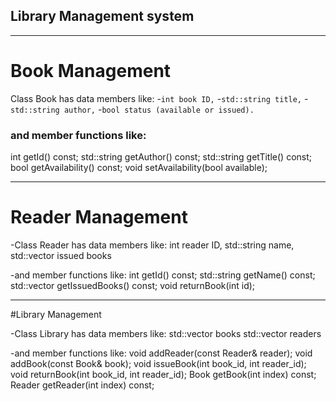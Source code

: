 ## Library Management system
******************************************************
# Book Management

Class Book has data members like:
   -`int book ID,`
   -`std::string title,`
   -`std::string author,`
   -`bool status (available or issued).`

### and member functions like:

   int getId() const;
   std::string getAuthor() const;
   std::string getTitle() const;
   bool getAvailability() const;
   void setAvailability(bool available);

**********************************************

# Reader Management

-Class Reader has data members like:
   int reader ID,
   std::string name,
   std::vector<int> issued books

-and member functions like:
   int getId() const;
   std::string getName() const;
   std::vector<int> getIssuedBooks() const;
   void returnBook(int id);

***************************************

#Library Management

-Class Library has data members like:
    std::vector<Book> books
    std::vector<Reader> readers

-and member functions like:
     void addReader(const Reader& reader);
     void addBook(const Book& book);
     void issueBook(int book_id, int reader_id);
     void returnBook(int book_id, int reader_id);
     Book getBook(int index) const;
     Reader getReader(int index) const;
